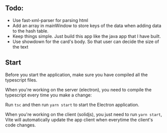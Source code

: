 ## Todo:

- Use fast-xml-parser for parsing html
- Add an array in mainWindow to store keys of the data when adding data to the hash table.
- Keep things simple. Just build this app like the java app that I have built.
- Use showdown for the card's body. So that user can decide the size of the text

## Start

Before you start the application, make sure you have compiled all the typescript files.

When you're working on the server (electron), you need to compile the typescript every time you make a change:

Run `tsc` and then run `yarn start` to start the Electron application.

When you're working on the client (solidjs), you just need to run `yarn start`, Vite will automatically update the app client when everytime the client's code changes.

